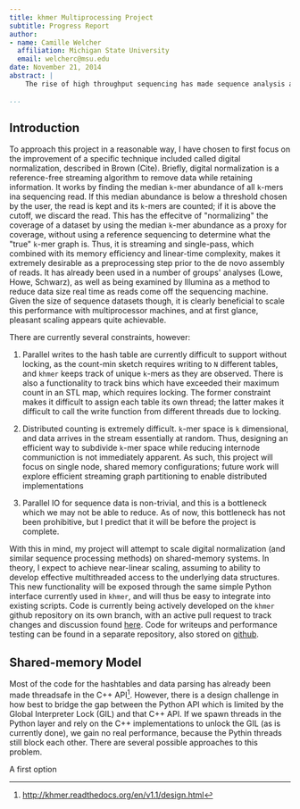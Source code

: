 ```yaml
---
title: khmer Multiprocessing Project
subtitle: Progress Report
author: 
- name: Camille Welcher
  affiliation: Michigan State University
  email: welcherc@msu.edu
date: November 21, 2014
abstract: |
    The rise of high throughput sequencing has made sequence analysis a part of an increasing number of biological studies. However, as the capabilities of sequencers has increased, the computational methods necessary to handle such massive amounts of data have lagged behind. In particular, many algorithms for sequence analysis are extremely memory-intensive, and methods to reduce memory footprint are an area of active development. `k`-mer counting, the decomposition of sequences into a smaller overlapping subsequences of fixed length, has been shown to be very useful as an analysis paradigm, and Pell introduced a memory efficient way to store `k`-mer counts in fixed low-memory with a known false-positive rate using a count-min sketch. This method has been implemented in a widely used software package called `khmer`, which provides a simply Python interface to a highly optimized bloom-filter and countmin sketch written in C++. While the existing implentation has proven to be quite scalable and useful in a variety of applications (cite Diginorm, Chikli, howe), most of the software lacks parallelization. Here I will detail an effort to add a library of asynchronous, multithreaded extensions to `khmer`, with preliminary performance results under controlled conditions. Considering that `khmer`'s user base is estimated at over 10,000 active researchers, the impact of multiprocessor scalability to could be considerable.

...
```


## Introduction

To approach this project in a reasonable way, I have chosen to first focus on the improvement of a specific technique included called digital normalization, described in Brown (Cite). Briefly, digital normalization is a reference-free streaming algorithm to remove data while retaining information. It works by finding the median `k`-mer abundance of all `k`-mers ina sequencing read. If this median abundance is below a threshold chosen by the user, the read is kept and its `k`-mers are counted; if it is above the cutoff, we discard the read. This has the effecitve of "normalizing" the coverage of a dataset by using the median `k`-mer abundance as a proxy for coverage, without using a reference sequencing to determine what the "true" `k`-mer graph is. Thus, it is streaming and single-pass, which combined with its memory efficiency and linear-time complexity, makes it extremely desirable as a preprocessing step prior to the de novo assembly of reads. It has already been used in a number of groups' analyses (Lowe, Howe, Schwarz), as well as being examined by Illumina as a method to reduce data size real time as reads come off the sequencing machine. Given the size of sequence datasets though, it is clearly beneficial to scale this performance with multiprocessor machines, and at first glance, pleasant scaling appears quite achievable.

There are currently several constraints, however:

1. Parallel writes to the hash table are currently difficult to support without locking, as the count-min sketch requires writing to `N` different tables, and `khmer` keeps track of unique `k`-mers as they are observed. There is also a functionality to track bins which have exceeded their maximum count in an STL map, which requires locking. The former constraint makes it difficult to assign each table its own thread; the latter makes it difficult to call the write function from different threads due to locking.

2. Distributed counting is extremely difficult. `k`-mer space is `k` dimensional, and data arrives in the stream essentially at random. Thus, designing an efficient way to subdivide `k`-mer space while reducing internode communiction is not immediately apparent. As such, this project will focus on single node, shared memory configurations; future work will explore efficient streaming graph partitioning to enable distributed implementations

3. Parallel IO for sequence data is non-trivial, and this is a bottleneck which we may not be able to reduce. As of now, this bottleneck has not been prohibitive, but I predict that it will be before the project is complete.

With this in mind, my project will attempt to scale digital normalization (and similar sequence processing methods) on shared-memory systems. In theory, I expect to achieve near-linear scaling, assuming to ability to develop effective multithreaded access to the underlying data structures. This new functionality will be exposed through the same simple Python interface currently used in `khmer`, and will thus be easy to integrate into existing scripts. Code is currently being actively developed on the `khmer` github repository on its own branch, with an active pull request to track changes and discussion found [here](https://github.com/ged-lab/khmer/pull/655). Code for writeups and performance testing can be found in a separate repository, also stored on [github](https://github.com/camillescott/khmer-metrics).

## Shared-memory Model

Most of the code for the hashtables and data parsing has already been made threadsafe in the C++ API[^4]. However, there is a design challenge in how best to bridge the gap between the Python API which is limited by the Global Interpreter Lock (GIL) and that C++ API. If we spawn threads in the Python layer and rely on the C++ implementations to unlock the GIL (as is currently done), we gain no real performance, because the Pythin threads still block each other. There are several possible approaches to this problem.

A first option 


[^1]: https://github.com/ged-lab/khmer
[^2]: http://ged.msu.edu/
[^3]: https://github.com/camillescott/fs2014-cse891/tree/master/final
[^4]: http://khmer.readthedocs.org/en/v1.1/design.html
